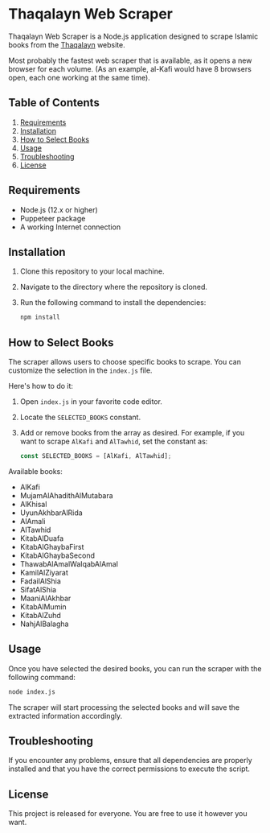 # Thaqalayn Web Scraper

Thaqalayn Web Scraper is a Node.js application designed to scrape Islamic books from the [Thaqalayn](https://thaqalayn.net) website.

Most probably the fastest web scraper that is available, as it opens a new browser for each volume. (As an example, al-Kafi would have 8 browsers open, each one working at the same time).

## Table of Contents

1. [Requirements](#requirements)
2. [Installation](#installation)
3. [How to Select Books](#how-to-select-books)
4. [Usage](#usage)
5. [Troubleshooting](#troubleshooting)
6. [License](#license)

## Requirements

- Node.js (12.x or higher)
- Puppeteer package
- A working Internet connection

## Installation

1. Clone this repository to your local machine.
2. Navigate to the directory where the repository is cloned.
3. Run the following command to install the dependencies:

   ```bash
   npm install
   ```

## How to Select Books

The scraper allows users to choose specific books to scrape. You can customize the selection in the `index.js` file.

Here's how to do it:

1. Open `index.js` in your favorite code editor.
2. Locate the `SELECTED_BOOKS` constant.
3. Add or remove books from the array as desired. For example, if you want to scrape `AlKafi` and `AlTawhid`, set the constant as:

   ```javascript
   const SELECTED_BOOKS = [AlKafi, AlTawhid];
   ```

Available books:

- AlKafi
- MujamAlAhadithAlMutabara
- AlKhisal
- UyunAkhbarAlRida
- AlAmali
- AlTawhid
- KitabAlDuafa
- KitabAlGhaybaFirst
- KitabAlGhaybaSecond
- ThawabAlAmalWaIqabAlAmal
- KamilAlZiyarat
- FadailAlShia
- SifatAlShia
- MaaniAlAkhbar
- KitabAlMumin
- KitabAlZuhd
- NahjAlBalagha

## Usage

Once you have selected the desired books, you can run the scraper with the following command:

```bash
node index.js
```

The scraper will start processing the selected books and will save the extracted information accordingly.

## Troubleshooting

If you encounter any problems, ensure that all dependencies are properly installed and that you have the correct permissions to execute the script.

## License

This project is released for everyone. You are free to use it however you want.
